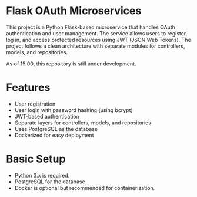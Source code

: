 # Flask OAuth Microservices
This project is a Python Flask-based microservice that handles OAuth authentication and user management. The service allows users to register, log in, and access protected resources using JWT (JSON Web Tokens). The project follows a clean architecture with separate modules for controllers, models, and repositories.

As of 15:00, this repository is still under development.

# Features

* User registration
* User login with password hashing (using bcrypt)
* JWT-based authentication
* Separate layers for controllers, models, and repositories
* Uses PostgreSQL as the database
* Dockerized for easy deployment

# Basic Setup

* Python 3.x is required.
* PostgreSQL for the database
* Docker is optional but recommended for containerization.
